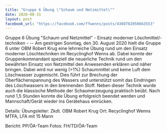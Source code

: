 ```yaml
---
title: "Gruppe 6 Übung \"Schaum und Netzmittel\""
date: 2020-08-31
layout: post
facebook_url: "https://facebook.com/ffwenns/posts/4360782050663553"
---
```


Gruppe 6 Übung "Schaum und Netzmittel" - Einsatz moderner Löschmittel/-techniken - --
Am gestrigen Sonntag, den 30. August 2020 hielt die Gruppe 6 unter OBM Robert Krug eine lehrreiche Übung rund um den Einsatz moderner Löschtechniken im Recyclinghof Wenns ab. Dabei konnte der Gruppenkommandant speziell die neuerliche Technik rund um den bewährten Einsatz von Netzmittel den Anwesenden erklären und näher bringen. Dabei wird nur wenig (>1%) Schaummittel und keine Luft dem Löschwasser zugemischt. Dies führt zur Brechung der Oberflächenspannung des Wassers und unterstützt somit das Eindringen des Löschwassers in den brennenden Stoff. Neben dieser Technik wurde auch die klassische Methode der Schaumerzeugung praktisch beübt. Nach rund 1,5 Stunden konnte die Übung erfolgreich beendet werden und Mannschaft/Gerät wieder ins Gerätehaus einrücken. 

Details:
Übungsleiter: Zkdt. OBM Robert Krug
Ort: Recyclinghof Wenns
MTFA, LFA mit 15 Mann

Bericht: PP/ÖA-Team
Fotos: FH/TD/ÖA-Team